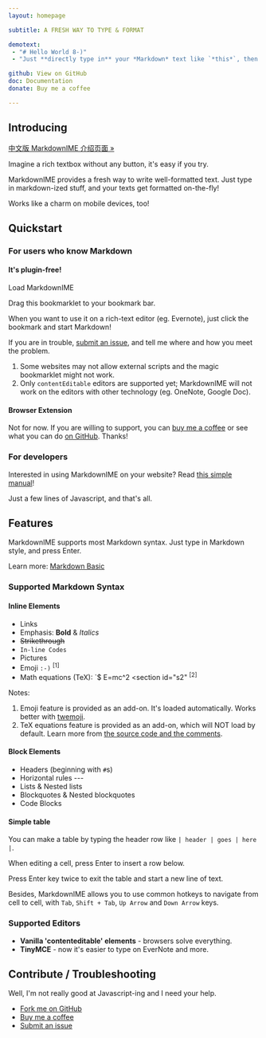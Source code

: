 ```yaml
---
layout: homepage

subtitle: A FRESH WAY TO TYPE & FORMAT

demotext:
 - "# Hello World 8-)"
 - "Just **directly type in** your *Markdown* text like `*this*`, then press Enter or Space."

github: View on GitHub
doc: Documentation
donate: Buy me a coffee

---
```


<script>
var ua_langs = navigator.languages.slice();
var ua_lang;
if (window.location.search !== "?ncr")
while (ua_lang = ua_langs.shift()) {
    if (/^(zh)$/.test(ua_lang)) {
        window.location.href = "./index." + ua_lang + ".html";
        break;
    } 
}
</script>

## Introducing

[中文版 MarkdownIME 介绍页面 »](./index.zh.html)

Imagine a rich textbox without any button, it's easy if you try.

MarkdownIME provides a fresh way to write well-formatted text. Just type in markdown-ized stuff, and your texts get formatted on-the-fly!

Works like a charm on mobile devices, too!

## Quickstart

### For users who know Markdown

#### It's plugin-free!

<a title="Load MarkdownIME" class="button" id="bookmarklet">Load MarkdownIME</a>

Drag this bookmarklet to your bookmark bar.

When you want to use it on a rich-text editor (eg. Evernote), just click the bookmark and start Markdown!

If you are in trouble, [submit an issue](https://github.com/laobubu/MarkdownIME/issues/new), and tell me where and how you meet the problem.

1.  Some websites may not allow external scripts and the magic bookmarklet might not work.
2.  Only `contentEditable` editors are supported yet; MarkdownIME will not work on the editors with other technology (eg. OneNote, Google Doc).

#### Browser Extension

Not for now. If you are willing to support, you can [buy me a coffee](//laobubu.net/donate.html) or see what you can do [on GitHub](https://github.com/laobubu/MarkdownIME). Thanks!

### For developers

Interested in using MarkdownIME on your website? Read [this simple manual](manual.html)!

Just a few lines of Javascript, and that's all.

## Features

MarkdownIME supports most Markdown syntax. Just type in Markdown style, and press Enter.

Learn more: [Markdown Basic](https://help.github.com/articles/markdown-basics/)

### Supported Markdown Syntax

#### Inline Elements

*   Links
*   Emphasis: **Bold** & *Italics*
*   ~~Strikethrough~~
*   `In-line Codes`
*   Pictures
*   Emoji `:-)` <sup>[1]</sup>
*   Math equations (TeX): `$ E=mc^2 <section id="s2" <sup>[2]</sup>

Notes:

1.  Emoji feature is provided as an add-on. It's loaded automatically. Works better with [twemoji](https://github.com/twitter/twemoji).
2.  TeX equations feature is provided as an add-on, which will NOT load by default. Learn more from [the source code and the comments](https://github.com/laobubu/MarkdownIME/blob/master/src/Addon/MathAddon.ts).

#### Block Elements

*   Headers (beginning with `#`s)
*   Horizontal rules ---
*   Lists & Nested lists
*   Blockquotes & Nested blockquotes
*   Code Blocks

#### Simple table

You can make a table by typing the header row like `| header | goes | here |`.

When editing a cell, press Enter to insert a row below.

Press Enter key twice to exit the table and start a new line of text.

Besides, MarkdownIME allows you to use common hotkeys to navigate from cell to cell, with `Tab`, `Shift + Tab`, `Up Arrow` and `Down Arrow` keys.

### Supported Editors

*   **Vanilla 'contenteditable' elements** - browsers solve everything.
*   **TinyMCE** - now it's easier to type on EverNote and more.

## Contribute / Troubleshooting

Well, I'm not really good at Javascript-ing and I need your help.

*   [Fork me on GitHub](https://github.com/laobubu/MarkdownIME)
*   [Buy me a coffee](//laobubu.net/donate.html)
*   [Submit an issue](https://github.com/laobubu/MarkdownIME/issues/new)
